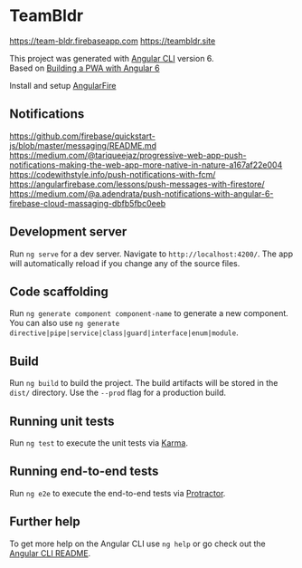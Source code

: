 # TeamBldr
https://team-bldr.firebaseapp.com
https://teambldr.site

This project was generated with [Angular CLI](https://github.com/angular/angular-cli) version 6.  
Based on [Building a PWA with Angular 6](https://medium.com/@joseant.ruizsantiago/building-a-pwa-with-angular-6-5735d7308d25)

Install and setup [AngularFire](https://github.com/angular/angularfire2/blob/master/docs/install-and-setup.md)

## Notifications
https://github.com/firebase/quickstart-js/blob/master/messaging/README.md
https://medium.com/@tariqueejaz/progressive-web-app-push-notifications-making-the-web-app-more-native-in-nature-a167af22e004
https://codewithstyle.info/push-notifications-with-fcm/
https://angularfirebase.com/lessons/push-messages-with-firestore/
https://medium.com/@a.adendrata/push-notifications-with-angular-6-firebase-cloud-massaging-dbfb5fbc0eeb

## Development server

Run `ng serve` for a dev server. Navigate to `http://localhost:4200/`. The app will automatically reload if you change any of the source files.

## Code scaffolding

Run `ng generate component component-name` to generate a new component. You can also use `ng generate directive|pipe|service|class|guard|interface|enum|module`.

## Build

Run `ng build` to build the project. The build artifacts will be stored in the `dist/` directory. Use the `--prod` flag for a production build.

## Running unit tests

Run `ng test` to execute the unit tests via [Karma](https://karma-runner.github.io).

## Running end-to-end tests

Run `ng e2e` to execute the end-to-end tests via [Protractor](http://www.protractortest.org/).

## Further help

To get more help on the Angular CLI use `ng help` or go check out the [Angular CLI README](https://github.com/angular/angular-cli/blob/master/README.md).
